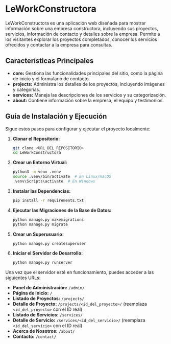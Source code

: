 # LeWorkConstructora

LeWorkConstructora es una aplicación web diseñada para mostrar información sobre una empresa constructora, incluyendo sus proyectos, servicios, información de contacto y detalles sobre la empresa.  Permite a los visitantes explorar los proyectos completados, conocer los servicios ofrecidos y contactar a la empresa para consultas.

## Características Principales

* **core:** Gestiona las funcionalidades principales del sitio, como la página de inicio y el formulario de contacto.
* **projects:** Administra los detalles de los proyectos, incluyendo imágenes y categorías.
* **services:** Maneja las descripciones de los servicios y su categorización.
* **about:** Contiene información sobre la empresa, el equipo y testimonios.


## Guía de Instalación y Ejecución

Sigue estos pasos para configurar y ejecutar el proyecto localmente:

1. **Clonar el Repositorio:**
   ```bash
   git clone <URL_DEL_REPOSITORIO>
   cd LeWorkConstructora
   ```

2. **Crear un Entorno Virtual:**
   ```bash
   python3 -m venv .venv
   source .venv/bin/activate  # En Linux/macOS
   .venv\Scripts\activate  # En Windows
   ```

3. **Instalar las Dependencias:**
   ```bash
   pip install -r requirements.txt
   ```

4. **Ejecutar las Migraciones de la Base de Datos:**
   ```bash
   python manage.py makemigrations
   python manage.py migrate
   ```

5. **Crear un Superusuario:**
   ```bash
   python manage.py createsuperuser
   ```

6. **Iniciar el Servidor de Desarrollo:**
   ```bash
   python manage.py runserver
   ```

Una vez que el servidor esté en funcionamiento, puedes acceder a las siguientes URLs:

* **Panel de Administración:** `/admin/`
* **Página de Inicio:** `/`
* **Listado de Proyectos:** `/projects/`
* **Detalle de Proyecto:** `/projects/<id_del_proyecto>/` (reemplaza `<id_del_proyecto>` con el ID real)
* **Listado de Servicios:** `/services/`
* **Detalle de Servicio:** `/services/<id_del_servicio>/` (reemplaza `<id_del_servicio>` con el ID real)
* **Acerca de Nosotros:** `/about/`
* **Contacto:** `/contact/`
